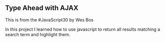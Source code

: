 ## Type Ahead with AJAX

This is from the #JavaScript30 by Wes Bos

In this project I learned how to use javascript to return all results matching a search term and highlight them.
